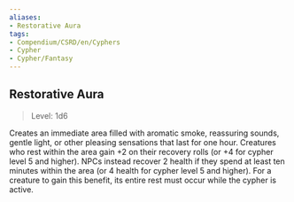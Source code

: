 ```yaml
---
aliases:
- Restorative Aura
tags:
- Compendium/CSRD/en/Cyphers
- Cypher
- Cypher/Fantasy
---
```


  
## Restorative Aura  
>Level: 1d6  
  
Creates an immediate area filled with aromatic smoke, reassuring sounds, gentle light, or other pleasing sensations that last for one hour. Creatures who rest within the area gain +2 on their recovery rolls (or +4 for cypher level 5 and higher). NPCs instead recover 2 health if they spend at least ten minutes within the area (or 4 health for cypher level 5 and higher). For a creature to gain this benefit, its entire rest must occur while the cypher is active.